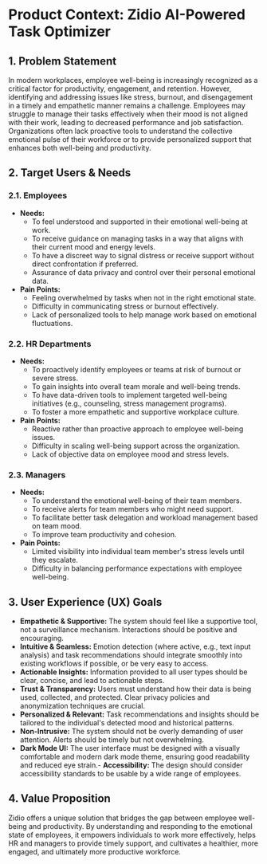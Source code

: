 # Product Context: Zidio AI-Powered Task Optimizer

## 1. Problem Statement

In modern workplaces, employee well-being is increasingly recognized as a critical factor for productivity, engagement, and retention. However, identifying and addressing issues like stress, burnout, and disengagement in a timely and empathetic manner remains a challenge. Employees may struggle to manage their tasks effectively when their mood is not aligned with their work, leading to decreased performance and job satisfaction. Organizations often lack proactive tools to understand the collective emotional pulse of their workforce or to provide personalized support that enhances both well-being and productivity.

## 2. Target Users & Needs

### 2.1. Employees
- **Needs:**
    - To feel understood and supported in their emotional well-being at work.
    - To receive guidance on managing tasks in a way that aligns with their current mood and energy levels.
    - To have a discreet way to signal distress or receive support without direct confrontation if preferred.
    - Assurance of data privacy and control over their personal emotional data.
- **Pain Points:**
    - Feeling overwhelmed by tasks when not in the right emotional state.
    - Difficulty in communicating stress or burnout effectively.
    - Lack of personalized tools to help manage work based on emotional fluctuations.

### 2.2. HR Departments
- **Needs:**
    - To proactively identify employees or teams at risk of burnout or severe stress.
    - To gain insights into overall team morale and well-being trends.
    - To have data-driven tools to implement targeted well-being initiatives (e.g., counseling, stress management programs).
    - To foster a more empathetic and supportive workplace culture.
- **Pain Points:**
    - Reactive rather than proactive approach to employee well-being issues.
    - Difficulty in scaling well-being support across the organization.
    - Lack of objective data on employee mood and stress levels.

### 2.3. Managers
- **Needs:**
    - To understand the emotional well-being of their team members.
    - To receive alerts for team members who might need support.
    - To facilitate better task delegation and workload management based on team mood.
    - To improve team productivity and cohesion.
- **Pain Points:**
    - Limited visibility into individual team member's stress levels until they escalate.
    - Difficulty in balancing performance expectations with employee well-being.

## 3. User Experience (UX) Goals

- **Empathetic & Supportive:** The system should feel like a supportive tool, not a surveillance mechanism. Interactions should be positive and encouraging.
- **Intuitive & Seamless:** Emotion detection (where active, e.g., text input analysis) and task recommendations should integrate smoothly into existing workflows if possible, or be very easy to access.
- **Actionable Insights:** Information provided to all user types should be clear, concise, and lead to actionable steps.
- **Trust & Transparency:** Users must understand how their data is being used, collected, and protected. Clear privacy policies and anonymization techniques are crucial.
- **Personalized & Relevant:** Task recommendations and insights should be tailored to the individual's detected mood and historical patterns.
- **Non-Intrusive:** The system should not be overly demanding of user attention. Alerts should be timely but not overwhelming.
- **Dark Mode UI:** The user interface must be designed with a visually comfortable and modern dark mode theme, ensuring good readability and reduced eye strain.- **Accessibility:** The design should consider accessibility standards to be usable by a wide range of employees.

## 4. Value Proposition

Zidio offers a unique solution that bridges the gap between employee well-being and productivity. By understanding and responding to the emotional state of employees, it empowers individuals to work more effectively, helps HR and managers to provide timely support, and cultivates a healthier, more engaged, and ultimately more productive workforce.